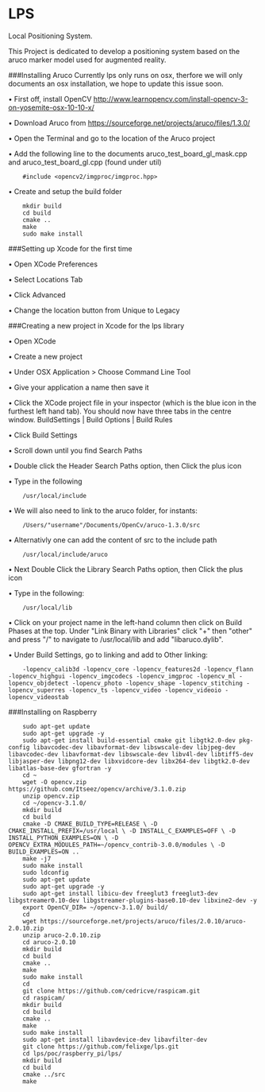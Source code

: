 # LPS
Local Positioning System.

This Project is dedicated to develop a positioning system based on the aruco marker model used for augmented reality.

###Installing Aruco
Currently lps only runs on osx, therfore we will only documents an osx installation, we hope to update this issue soon.

•	First off, install OpenCV 
	http://www.learnopencv.com/install-opencv-3-on-yosemite-osx-10-10-x/

•	Download Aruco from 
	https://sourceforge.net/projects/aruco/files/1.3.0/

•	Open the Terminal and go to the location of the Aruco project

•	Add the following line to the documents aruco_test_board_gl_mask.cpp and aruco_test_board_gl.cpp (found under util)
	
		#include <opencv2/imgproc/imgproc.hpp>
	
•	Create and setup the build folder
	
		mkdir build
		cd build
		cmake ..
		make
		sudo make install

###Setting up Xcode for the first time

•	Open XCode Preferences 

•	Select Locations Tab 

•	Click Advanced 

• Change the location button from Unique to Legacy

###Creating a new project in Xcode for the lps library

•	Open XCode 

•	Create a new project 

•	Under OSX Application > Choose Command Line Tool 

•	Give your application a name then save it

•	Click the XCode project file in your inspector (which is the blue icon in the furthest left
hand tab). You should now have three tabs in the centre window. BuildSettings | Build Options | Build Rules 

•	Click Build Settings 

•	Scroll down until you find Search Paths 

•	Double click the Header Search Paths option, then Click the plus icon 

•	Type in the following 

		/usr/local/include

•	We will also need to link to the aruco folder, for instants: 

		/Users/"username"/Documents/OpenCv/aruco-1.3.0/src

•	Alternativly one can add the content of src to the include path 
	
		/usr/local/include/aruco
	
•	Next Double Click the Library Search Paths option, then Click the plus icon 

•	Type in the following: 

		/usr/local/lib 

•	Click on your project name in the left-hand column then click on Build Phases at the top. Under "Link Binary with Libraries" click "+" then "other" and press "/" to navigate to /usr/local/lib and add "libaruco.dylib".

•	Under Build Settings, go to linking and add to Other linking:

		-lopencv_calib3d -lopencv_core -lopencv_features2d -lopencv_flann -lopencv_highgui -lopencv_imgcodecs -lopencv_imgproc -lopencv_ml -lopencv_objdetect -lopencv_photo -lopencv_shape -lopencv_stitching -lopencv_superres -lopencv_ts -lopencv_video -lopencv_videoio -lopencv_videostab

###Installing on Raspberry

		sudo apt-get update
		sudo apt-get upgrade -y
		sudo apt-get install build-essential cmake git libgtk2.0-dev pkg-config libavcodec-dev libavformat-dev libswscale-dev libjpeg-dev libavcodec-dev libavformat-dev libswscale-dev libv4l-dev libtiff5-dev libjasper-dev libpng12-dev libxvidcore-dev libx264-dev libgtk2.0-dev libatlas-base-dev gfortran -y
		cd ~
		wget -O opencv.zip https://github.com/Itseez/opencv/archive/3.1.0.zip
		unzip opencv.zip
		cd ~/opencv-3.1.0/
		mkdir build
		cd build
		cmake -D CMAKE_BUILD_TYPE=RELEASE \ -D CMAKE_INSTALL_PREFIX=/usr/local \ -D INSTALL_C_EXAMPLES=OFF \ -D INSTALL_PYTHON_EXAMPLES=ON \ -D OPENCV_EXTRA_MODULES_PATH=~/opencv_contrib-3.0.0/modules \ -D BUILD_EXAMPLES=ON ..
		make -j7
		sudo make install
		sudo ldconfig
		sudo apt-get update
		sudo apt-get upgrade -y
		sudo apt-get install libicu-dev freeglut3 freeglut3-dev libgstreamer0.10-dev libgstreamer-plugins-base0.10-dev libxine2-dev -y
		export OpenCV_DIR= ~/opencv-3.1.0/ build/
		cd
		wget https://sourceforge.net/projects/aruco/files/2.0.10/aruco-2.0.10.zip
		unzip aruco-2.0.10.zip
		cd aruco-2.0.10
		mkdir build
		cd build
		cmake ..
		make
		sudo make install
		cd
		git clone https://github.com/cedricve/raspicam.git
		cd raspicam/
		mkdir build
		cd build 
		cmake ..
		make
		sudo make install
		sudo apt-get install libavdevice-dev libavfilter-dev
		git clone https://github.com/felixge/lps.git
		cd lps/poc/raspberry_pi/lps/
		mkdir build
		cd build
		cmake ../src
		make
	
